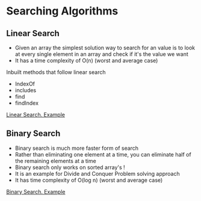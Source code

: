 # Searching Algorithms

## Linear Search

- Given an array the simplest solution way to search for an value is to look at every single element in an array and check if it's the value we want
- It has a time complexity of O(n) (worst and average case)

Inbuilt methods that follow linear search

- IndexOf
- includes
- find
- findIndex

[Linear Search. Example](/Searching-Algorithm/linearSearch.js)

## Binary Search

- Binary search is much more faster form of search
- Rather than eliminating one element at a time, you can eliminate half of the remaining elements at a time
- Binary search only works on sorted array's !
- It is an example for Divide and Conquer Problem solving approach
- It has time complexity of O(log n) (worst and average case)

[Binary Search. Example](/Searching-Algorithm/binarySearch.js)
